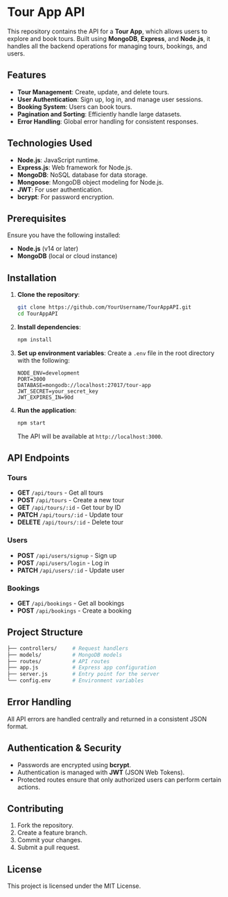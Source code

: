 # Tour App API

This repository contains the API for a **Tour App**, which allows users to explore and book tours. Built using **MongoDB**, **Express**, and **Node.js**, it handles all the backend operations for managing tours, bookings, and users.

## Features

- **Tour Management**: Create, update, and delete tours.
- **User Authentication**: Sign up, log in, and manage user sessions.
- **Booking System**: Users can book tours.
- **Pagination and Sorting**: Efficiently handle large datasets.
- **Error Handling**: Global error handling for consistent responses.

## Technologies Used

- **Node.js**: JavaScript runtime.
- **Express.js**: Web framework for Node.js.
- **MongoDB**: NoSQL database for data storage.
- **Mongoose**: MongoDB object modeling for Node.js.
- **JWT**: For user authentication.
- **bcrypt**: For password encryption.

## Prerequisites

Ensure you have the following installed:

- **Node.js** (v14 or later)
- **MongoDB** (local or cloud instance)

## Installation

1. **Clone the repository**:
   ```bash
   git clone https://github.com/YourUsername/TourAppAPI.git
   cd TourAppAPI
   ```

2. **Install dependencies**:
   ```bash
   npm install
   ```

3. **Set up environment variables**:
   Create a `.env` file in the root directory with the following:
   ```
   NODE_ENV=development
   PORT=3000
   DATABASE=mongodb://localhost:27017/tour-app
   JWT_SECRET=your_secret_key
   JWT_EXPIRES_IN=90d
   ```

4. **Run the application**:
   ```bash
   npm start
   ```

   The API will be available at `http://localhost:3000`.

## API Endpoints

### Tours

- **GET** `/api/tours` - Get all tours
- **POST** `/api/tours` - Create a new tour
- **GET** `/api/tours/:id` - Get tour by ID
- **PATCH** `/api/tours/:id` - Update tour
- **DELETE** `/api/tours/:id` - Delete tour

### Users

- **POST** `/api/users/signup` - Sign up
- **POST** `/api/users/login` - Log in
- **PATCH** `/api/users/:id` - Update user

### Bookings

- **GET** `/api/bookings` - Get all bookings
- **POST** `/api/bookings` - Create a booking

## Project Structure

```bash
├── controllers/     # Request handlers
├── models/          # MongoDB models
├── routes/          # API routes
├── app.js           # Express app configuration
├── server.js        # Entry point for the server
└── config.env       # Environment variables
```

## Error Handling

All API errors are handled centrally and returned in a consistent JSON format.

## Authentication & Security

- Passwords are encrypted using **bcrypt**.
- Authentication is managed with **JWT** (JSON Web Tokens).
- Protected routes ensure that only authorized users can perform certain actions.

## Contributing

1. Fork the repository.
2. Create a feature branch.
3. Commit your changes.
4. Submit a pull request.

## License

This project is licensed under the MIT License.
